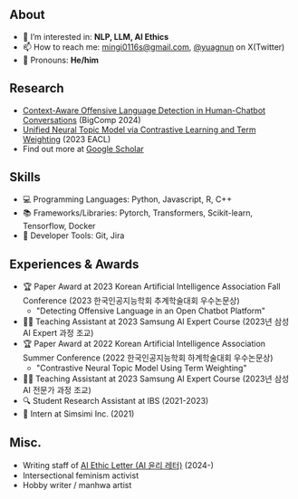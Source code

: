 ## About
- 🔭 I’m interested in: **NLP, LLM, AI Ethics**
- 📫 How to reach me: [mingi0116s@gmail.com](mailto:mingi0116s@gmail.com), [@yuagnun](https://twitter.com/yuagnun) on X(Twitter)
- 📢 Pronouns: **He/him**

## Research
- [Context-Aware Offensive Language Detection in Human-Chatbot Conversations](https://ieeexplore.ieee.org/abstract/document/10488271/) (BigComp 2024)
- [Unified Neural Topic Model via Contrastive Learning and Term Weighting](https://aclanthology.org/2023.eacl-main.132/) (2023 EACL)
- Find out more at [Google Scholar](https://scholar.google.com/citations?user=_D6GlRQAAAAJ)

## Skills
- 💻 Programming Languages: Python, Javascript, R, C++
- 📚 Frameworks/Libraries: Pytorch, Transformers, Scikit-learn, Tensorflow, Docker
- 🔧 Developer Tools: Git, Jira

## Experiences & Awards
- 🏆 Paper Award at 2023 Korean Artificial Intelligence Association Fall Conference (2023 한국인공지능학회 추계학술대회 우수논문상)
  - "Detecting Offensive Language in an Open Chatbot Platform"
- 🧑‍🏫️ Teaching Assistant at 2023 Samsung AI Expert Course (2023년 삼성 AI Expert 과정 조교)
- 🏆 Paper Award at 2022 Korean Artificial Intelligence Association Summer Conference (2022 한국인공지능학회 하계학술대회 우수논문상)
  - "Contrastive Neural Topic Model Using Term Weighting"
- 🧑‍🏫️ Teaching Assistant at 2023 Samsung AI Expert Course (2023년 삼성 AI 전문가 과정 조교)
- 🔍 Student Research Assistant at IBS (2021-2023)
- 💼 Intern at Simsimi Inc. (2021)

## Misc.
- Writing staff of [AI Ethic Letter (AI 윤리 레터)](https://ai-ethics.kr/) (2024-)
- Intersectional feminism activist
- Hobby writer / manhwa artist

<!--
- 🔭 I’m currently working on ...
- 🌱 I’m currently learning ...
- 👯 I’m looking to collaborate on ...
- 🤔 I’m looking for help with ...
- 💬 Ask me about ...
- 📫 How to reach me: ...
- 😄 Pronouns: ...
- ⚡ Fun fact: ...
-->
